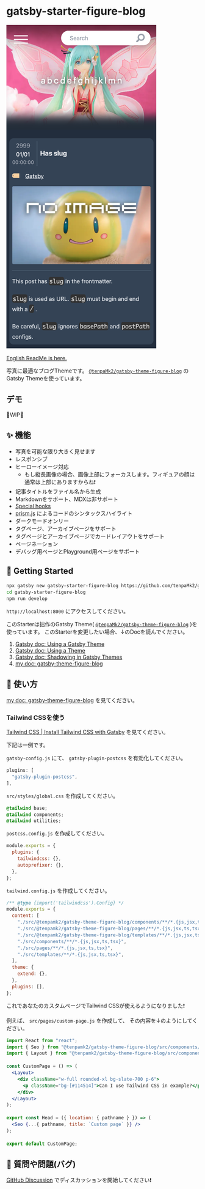 # gatsby-starter-figure-blog

![exmaple-1](./images/example-1.png)

[English ReadMe is here.](./README.md)

写真に最適なブログThemeです。
[`@tenpaMk2/gatsby-theme-figure-blog`](https://github.com/tenpaMk2/gatsby-theme-figure-blog)
のGatsby Themeを使っています。

## デモ

🚧WIP🚧

## ✨ 機能

- 写真を可能な限り大きく見せます
- レスポンシブ
- ヒーローイメージ対応
  - もし縦長画像の場合、画像上部にフォーカスします。フィギュアの顔は通常は上部にありますからね❗
- 記事タイトルをファイル名から生成
- Markdownをサポート、MDXは非サポート
- [Special hooks](https://github.com/tenpaMk2/gatsby-theme-figure-blog/tree/main/theme#special-hooks)
- [prism.js](https://prismjs.com/) によるコードのシンタックスハイライト
- ダークモードオンリー
- タグページ、アーカイブページをサポート
- タグページとアーカイブページでカードレイアウトをサポート
- ページネーション
- デバッグ用ページとPlayground用ページをサポート

## 🚀 Getting Started

```sh
npx gatsby new gatsby-starter-figure-blog https://github.com/tenpaMk2/gatsby-starter-figure-blog
cd gatsby-starter-figure-blog
npm run develop
```

`http://localhost:8000` にアクセスしてください。

このStarterは拙作のGatsby Theme(
[`@tenpaMk2/gatsby-theme-figure-blog`](https://github.com/tenpaMk2/gatsby-theme-figure-blog)
)を使っています。
このStarterを変更したい場合、↓のDocを読んでください。

1. [Gatsby doc: Using a Gatsby Theme](https://www.gatsbyjs.com/docs/how-to/plugins-and-themes/using-a-gatsby-theme/)
2. [Gatsby doc: Using a Theme](https://www.gatsbyjs.com/tutorial/using-a-theme/)
3. [Gatsby doc: Shadowing in Gatsby Themes](https://www.gatsbyjs.com/docs/how-to/plugins-and-themes/shadowing/)
4. [my doc: gatsby-theme-figure-blog](https://github.com/tenpaMk2/gatsby-theme-figure-blog/tree/main/theme)

## 📝 使い方

[my doc: gatsby-theme-figure-blog](https://github.com/tenpaMk2/gatsby-theme-figure-blog/tree/main/theme)
を見てください。

### Tailwind CSSを使う

[Tailwind CSS | Install Tailwind CSS with Gatsby](https://tailwindcss.com/docs/guides/gatsby)
を見てください。

下記は一例です。

`gatsby-config.js` にて、 `gatsby-plugin-postcss` を有効化してください。

```js
plugins: [
  "gatsby-plugin-postcss",
],
```

`src/styles/global.css` を作成してください。

```css
@tailwind base;
@tailwind components;
@tailwind utilities;
```

`postcss.config.js` を作成してください。

```js
module.exports = {
  plugins: {
    tailwindcss: {},
    autoprefixer: {},
  },
};
```

`tailwind.config.js` を作成してください。

```js
/** @type {import('tailwindcss').Config} */
module.exports = {
  content: [
    "./src/@tenpamk2/gatsby-theme-figure-blog/components/**/*.{js,jsx,ts,tsx}",
    "./src/@tenpamk2/gatsby-theme-figure-blog/pages/**/*.{js,jsx,ts,tsx}",
    "./src/@tenpamk2/gatsby-theme-figure-blog/templates/**/*.{js,jsx,ts,tsx}",
    "./src/components/**/*.{js,jsx,ts,tsx}",
    "./src/pages/**/*.{js,jsx,ts,tsx}",
    "./src/templates/**/*.{js,jsx,ts,tsx}",
  ],
  theme: {
    extend: {},
  },
  plugins: [],
};
```

これであなたのカスタムページでTailwind CSSが使えるようになりました❗

例えば、
`src/pages/custom-page.js` を作成して、
その内容を↓のようにしてください。

```jsx
import React from "react";
import { Seo } from "@tenpamk2/gatsby-theme-figure-blog/src/components/seo";
import { Layout } from "@tenpamk2/gatsby-theme-figure-blog/src/components/layout";

const CustomPage = () => (
  <Layout>
    <div className="w-full rounded-xl bg-slate-700 p-6">
      <p className="bg-[#114514]">Can I use Tailwind CSS in example?</p>
    </div>
  </Layout>
);

export const Head = ({ location: { pathname } }) => (
  <Seo {...{ pathname, title: `Custom page` }} />
);

export default CustomPage;
```

## 🤔 質問や問題(バグ)

[GitHub Discussion](https://github.com/tenpaMk2/gatsby-theme-figure-blog/discussions)
でディスカッションを開始してください❗
